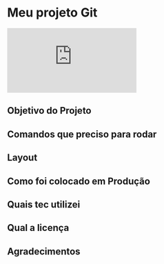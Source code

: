 # Meu projeto Git

![GitHub search hit counter](https://img.shields.io/github/search/luanmedeirossilveira/Meu-Git/README.md)

## Objetivo do Projeto

## Comandos que preciso para rodar

## Layout

## Como foi colocado em Produção

## Quais tec utilizei

## Qual a licença

## Agradecimentos

